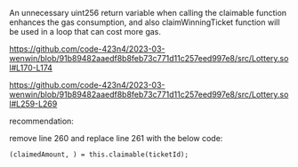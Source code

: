 An unnecessary uint256 return variable when calling the claimable function enhances the gas consumption, and also claimWinningTicket function will be used in a loop that can cost more gas.

https://github.com/code-423n4/2023-03-wenwin/blob/91b89482aaedf8b8feb73c771d11c257eed997e8/src/Lottery.sol#L170-L174

https://github.com/code-423n4/2023-03-wenwin/blob/91b89482aaedf8b8feb73c771d11c257eed997e8/src/Lottery.sol#L259-L269

recommendation:

remove line 260
and replace line 261 with the below code:

`
        (claimedAmount, ) = this.claimable(ticketId);
`